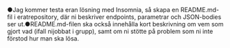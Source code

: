 ●Jag kommer testa eran lösning med Insomnia, så skapa en README.md-fil i eratrepository, 
där ni beskriver endpoints, parametrar och JSON-bodies ser ut.●README.md-filen 
ska också innehålla kort beskrivning om vem som gjort vad (ifall nijobbat i grupp), 
samt om ni stötte på problem som ni inte förstod hur man ska lösa.